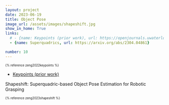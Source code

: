 ```yaml
---
layout: project
date: 2023-06-19
title: Object Pose
image_url: /assets/images/shapeshift.jpg
show_in_home: True
links:
  # - {name: Keypoints (prior work), url: https://openjournals.uwaterloo.ca/index.php/vsl/article/view/5382/5670}
  - {name: Superquadrics, url: https://arxiv.org/abs/2304.04861}

number: 10
---
```


<sub><sup>{% reference zeng2022keypoints %}</sup></sub>

<ul class="link-list"><li>
<a class="button button-light" href="https://openjournals.uwaterloo.ca/index.php/vsl/article/view/5382/5670">Keypoints (prior work)</a>
</li></ul>

Shapeshift: Superquadric-based Object Pose Estimation for Robotic Grasping

<sub><sup>{% reference zeng2023shapeshift %}</sup></sub>